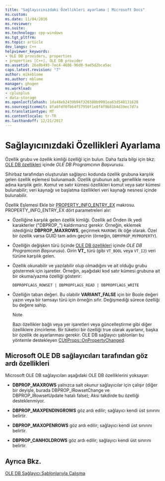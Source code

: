 ```yaml
---
title: "Sağlayıcınızdaki Özellikleri ayarlama | Microsoft Docs"
ms.custom: 
ms.date: 11/04/2016
ms.reviewer: 
ms.suite: 
ms.technology: cpp-windows
ms.tgt_pltfrm: 
ms.topic: article
dev_langs: C++
helpviewer_keywords:
- OLE DB providers, properties
- properties [C++], OLE DB provider
ms.assetid: 26a8b493-7ec4-4686-96d0-9ad5d2bca5ac
caps.latest.revision: "7"
author: mikeblome
ms.author: mblome
manager: ghogen
ms.workload:
- cplusplus
- data-storage
ms.openlocfilehash: 1da48eb2439b94f326380b9991ea63d548131628
ms.sourcegitcommit: 8fa8fdf0fbb4f57950f1e8f4f9b81b4d39ec7d7a
ms.translationtype: MT
ms.contentlocale: tr-TR
ms.lasthandoff: 12/21/2017
---
```

# <a name="setting-properties-in-your-provider"></a>Sağlayıcınızdaki Özellikleri Ayarlama
Özellik grubu ve özellik kimliği özelliği için bulun. Daha fazla bilgi için bkz: [OLE DB özellikleri](https://msdn.microsoft.com/en-us/library/ms722734.aspx) içinde *OLE DB Programcının Başvurusu*.  
  
 Sihirbaz tarafından oluşturulan sağlayıcı kodunda özellik grubuna karşılık gelen özellik eşlemesi bulunamadı. Özellik grubunun adı, genellikle nesne adına karşılık gelir. Komut ve satır kümesi özellikleri komut veya satır kümesi bulunabilir; veri kaynağı ve başlatma özellikleri veri kaynağı nesnesi içinde bulunabilir.  
  
 Özellik Eşlemesi Ekle bir [PROPERTY_INFO_ENTRY_EX](../../data/oledb/property-info-entry-ex.md) makrosu. PROPERTY_INFO_ENTRY_EX dört parametreleri alır:  
  
-   Özelliğine karşılık gelen özellik kimliği. Özellik ad Önden ilk yedi karakterler ("DBPROP_") kaldırmanız gerekir. Örneğin, eklemek istediğiniz **DBPROP_MAXROWS**, geçirmek `MAXROWS` ilk öğe olarak. Özel bir özellik varsa GUID tam adını geçirin (örneğin, `DBMYPROP_MYPROPERTY`).  
  
-   Özelliğin değişken türü (içinde [OLE DB özellikleri](https://msdn.microsoft.com/en-us/library/ms722734.aspx) içinde *OLE DB Programcının Başvurusu*). Girin **VT_** türü (gibi `VT_BOOL` veya `VT_I2`) veri türüne karşılık gelen.  
  
-   Özellik okunabilir ve yazılabilir olup olmadığını ve ait olduğu grubu göstermek için işaretler. Örneğin, aşağıdaki kod satır kümesi grubuna ait bir okuma/yazma özelliği gösterir:  
  
    ```  
    DBPROPFLAGS_ROWSET | DBPROPFLAGS_READ | DBPROPFLAGS_WRITE  
    ```  
  
-   Özelliğin taban değeri. Bu olabilir **VARIANT_FALSE** için bir Boole değeri yazın veya bir tamsayı türü için örneğin sıfır. Değişmediği sürece özelliği bu değere sahip.  
  
    > [!NOTE]
    >  Bazı özellikler bağlı veya yer işaretleri veya güncelleştirme gibi diğer özelliklere zincirleme. Bir tüketici bir özelliği true olarak ayarlanır, başka bir özellik de ayarlanması gerekir. OLE DB sağlayıcı şablonları bu yöntemle destekleyen [CUtlProps::OnPropertyChanged](../../data/oledb/cutlprops-onpropertychanged.md).  
  
## <a name="properties-ignored-by-microsoft-ole-db-providers"></a>Microsoft OLE DB sağlayıcıları tarafından göz ardı özellikleri  
 Microsoft OLE DB sağlayıcıları aşağıdaki OLE DB özelliklerini yoksayar:  
  
-   **DBPROP_MAXROWS** yalnızca salt okunur sağlayıcılar için çalışır (diğer bir deyişle, burada DBPROP_IRowsetChange ve DBPROP_IRowsetUpdate hatalı false); Aksi takdirde bu özelliği desteklenmiyor.  
  
-   **DBPROP_MAXPENDINGROWS** göz ardı edilir; sağlayıcı kendi üst sınırını belirtir.  
  
-   **DBPROP_MAXOPENROWS** göz ardı edilir; sağlayıcı kendi üst sınırını belirtir.  
  
-   **DBPROP_CANHOLDROWS** göz ardı edilir; sağlayıcı kendi üst sınırını belirtir.  
  
## <a name="see-also"></a>Ayrıca Bkz.  
 [OLE DB Sağlayıcı Şablonlarıyla Çalışma](../../data/oledb/working-with-ole-db-provider-templates.md)